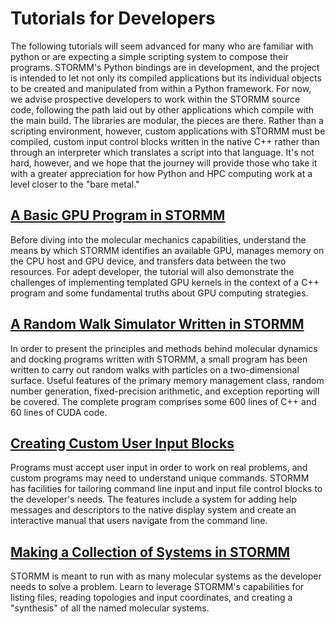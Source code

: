 # Tutorials for Developers
The following tutorials will seem advanced for many who are familiar with python or are expecting a
simple scripting system to compose their programs.  STORMM's Python bindings are in development,
and the project is intended to let not only its compiled applications but its individual objects to
be created and manipulated from within a Python framework.  For now, we advise prospective
developers to work within the STORMM source code, following the path laid out by other applications
which compile with the main build.  The libraries are modular, the pieces are there.  Rather than
a scripting environment, however, custom applications with STORMM must be compiled, custom input
control blocks written in the native C++ rather than through an interpreter which translates a
script into that language.  It's not hard, however, and we hope that the journey will provide
those who take it with a greater appreciation for how Python and HPC computing work at a level
closer to the "bare metal."

## [A Basic GPU Program in STORMM](./tutorials/tutorial_i)
Before diving into the molecular mechanics capabilities, understand the means by which STORMM
identifies an available GPU, manages memory on the CPU host and GPU device, and transfers data
between the two resources.  For adept developer, the tutorial will also demonstrate the challenges
of implementing templated GPU kernels in the context of a C++ program and some fundamental truths
about GPU computing strategies.

## [A Random Walk Simulator Written in STORMM](./tutorials/tutorial_ii)
In order to present the principles and methods behind molecular dynamics and docking programs
written with STORMM, a small program has been written to carry out random walks with particles on
a two-dimensional surface.  Useful features of the primary memory management class, random number
generation, fixed-precision arithmetic, and exception reporting will be covered.  The complete
program comprises some 600 lines of C++ and 60 lines of CUDA code.

## [Creating Custom User Input Blocks](./tutorials/tutorial_iii)
Programs must accept user input in order to work on real problems, and custom programs may need to
understand unique commands.  STORMM has facilities for tailoring command line input and input
file control blocks to the developer's needs.  The features include a system for adding help
messages and descriptors to the native display system and create an interactive manual that users
navigate from the command line.

## [Making a Collection of Systems in STORMM](./tutorials/tutorial_iv)
STORMM is meant to run with as many molecular systems as the developer needs to solve a problem.
Learn to leverage STORMM's capabilities for listing files, reading topologies and input
coordinates, and creating a "synthesis" of all the named molecular systems.
